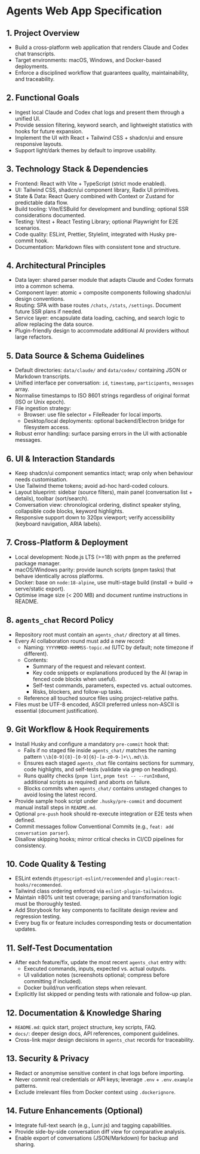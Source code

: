 # Agents Web App Specification

## 1. Project Overview

- Build a cross-platform web application that renders Claude and Codex chat transcripts.
- Target environments: macOS, Windows, and Docker-based deployments.
- Enforce a disciplined workflow that guarantees quality, maintainability, and traceability.

## 2. Functional Goals

- Ingest local Claude and Codex chat logs and present them through a unified UI.
- Provide session filtering, keyword search, and lightweight statistics with hooks for future expansion.
- Implement the UI with React + Tailwind CSS + shadcn/ui and ensure responsive layouts.
- Support light/dark themes by default to improve usability.

## 3. Technology Stack & Dependencies

- Frontend: React with Vite + TypeScript (strict mode enabled).
- UI: Tailwind CSS, shadcn/ui component library, Radix UI primitives.
- State & Data: React Query combined with Context or Zustand for predictable data flow.
- Build tooling: Vite/ESBuild for development and bundling; optional SSR considerations documented.
- Testing: Vitest + React Testing Library; optional Playwright for E2E scenarios.
- Code quality: ESLint, Prettier, Stylelint, integrated with Husky pre-commit hook.
- Documentation: Markdown files with consistent tone and structure.

## 4. Architectural Principles

- Data layer: shared parser module that adapts Claude and Codex formats into a common schema.
- Component layer: atomic + composite components following shadcn/ui design conventions.
- Routing: SPA with base routes `/chats`, `/stats`, `/settings`. Document future SSR plans if needed.
- Service layer: encapsulate data loading, caching, and search logic to allow replacing the data source.
- Plugin-friendly design to accommodate additional AI providers without large refactors.

## 5. Data Source & Schema Guidelines

- Default directories: `data/claude/` and `data/codex/` containing JSON or Markdown transcripts.
- Unified interface per conversation: `id`, `timestamp`, `participants`, `messages` array.
- Normalise timestamps to ISO 8601 strings regardless of original format (ISO or Unix epoch).
- File ingestion strategy:
  - Browser: use file selector + FileReader for local imports.
  - Desktop/local deployments: optional backend/Electron bridge for filesystem access.
- Robust error handling: surface parsing errors in the UI with actionable messages.

## 6. UI & Interaction Standards

- Keep shadcn/ui component semantics intact; wrap only when behaviour needs customisation.
- Use Tailwind theme tokens; avoid ad-hoc hard-coded colours.
- Layout blueprint: sidebar (source filters), main panel (conversation list + details), toolbar (sort/search).
- Conversation view: chronological ordering, distinct speaker styling, collapsible code blocks, keyword highlights.
- Responsive support down to 320px viewport; verify accessibility (keyboard navigation, ARIA labels).

## 7. Cross-Platform & Deployment

- Local development: Node.js LTS (>=18) with pnpm as the preferred package manager.
- macOS/Windows parity: provide launch scripts (pnpm tasks) that behave identically across platforms.
- Docker: base on `node:18-alpine`, use multi-stage build (install → build → serve/static export).
- Optimise image size (< 200 MB) and document runtime instructions in README.

## 8. `agents_chat` Record Policy

- Repository root must contain an `agents_chat/` directory at all times.
- Every AI collaboration round must add a new record:
  - Naming: `YYYYMMDD-HHMMSS-topic.md` (UTC by default; note timezone if different).
  - Contents:
    - Summary of the request and relevant context.
    - Key code snippets or explanations produced by the AI (wrap in fenced code blocks when useful).
    - Self-test commands, parameters, expected vs. actual outcomes.
    - Risks, blockers, and follow-up tasks.
  - Reference all touched source files using project-relative paths.
- Files must be UTF-8 encoded, ASCII preferred unless non-ASCII is essential (document justification).

## 9. Git Workflow & Hook Requirements

- Install Husky and configure a mandatory `pre-commit` hook that:
  - Fails if no staged file inside `agents_chat/` matches the naming pattern `\\b[0-9]{8}-[0-9]{6}-[a-z0-9-]+\\.md\\b`.
  - Ensures each staged `agents_chat` file contains sections for summary, code highlights, and self-tests (validate via grep on headings).
  - Runs quality checks (`pnpm lint`, `pnpm test -- --runInBand`, additional scripts as required) and aborts on failure.
  - Blocks commits when `agents_chat/` contains unstaged changes to avoid losing the latest record.
- Provide sample hook script under `.husky/pre-commit` and document manual install steps in `README.md`.
- Optional `pre-push` hook should re-execute integration or E2E tests when defined.
- Commit messages follow Conventional Commits (e.g., `feat: add conversation parser`).
- Disallow skipping hooks; mirror critical checks in CI/CD pipelines for consistency.

## 10. Code Quality & Testing

- ESLint extends `@typescript-eslint/recommended` and `plugin:react-hooks/recommended`.
- Tailwind class ordering enforced via `eslint-plugin-tailwindcss`.
- Maintain ≥80% unit test coverage; parsing and transformation logic must be thoroughly tested.
- Add Storybook for key components to facilitate design review and regression testing.
- Every bug fix or feature includes corresponding tests or documentation updates.

## 11. Self-Test Documentation

- After each feature/fix, update the most recent `agents_chat` entry with:
  - Executed commands, inputs, expected vs. actual outputs.
  - UI validation notes (screenshots optional; compress before committing if included).
  - Docker build/run verification steps when relevant.
- Explicitly list skipped or pending tests with rationale and follow-up plan.

## 12. Documentation & Knowledge Sharing

- `README.md`: quick start, project structure, key scripts, FAQ.
- `docs/`: deeper design docs, API references, component guidelines.
- Cross-link major design decisions in `agents_chat` records for traceability.

## 13. Security & Privacy

- Redact or anonymise sensitive content in chat logs before importing.
- Never commit real credentials or API keys; leverage `.env` + `.env.example` patterns.
- Exclude irrelevant files from Docker context using `.dockerignore`.

## 14. Future Enhancements (Optional)

- Integrate full-text search (e.g., Lunr.js) and tagging capabilities.
- Provide side-by-side conversation diff view for comparative analysis.
- Enable export of conversations (JSON/Markdown) for backup and sharing.
